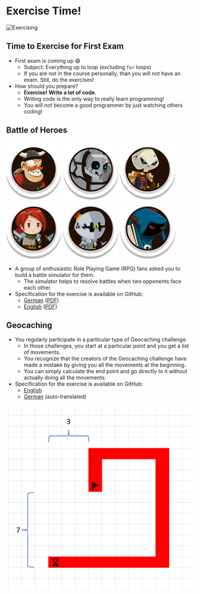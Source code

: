 # Exercise Time!

![Exercising](https://media.tenor.com/lpm8dDVS_OgAAAAC/exercise-exercising.gif)


## Time to Exercise for First Exam

* First <!-- .element: class="fragment" --> exam is coming up 😅
  * Subject: Everything up to loop (excluding `for` loops)
  * If you are not in the course personally, than you will not have an exam. Still, do the exercises!
* How <!-- .element: class="fragment" --> should you prepare?
  * **Exercise! Write a lot of code.**
  * Writing code is the only way to really learn programming!
  * You will not become a good programmer by just watching others coding!


## Battle of Heroes

![Pirate](https://github.com/htl-leo-prog-1/programming_fundamentals_cs/raw/main/exams/2022-11-03-battle-simulator/pirate.png)
![Stone Chewer](https://github.com/htl-leo-prog-1/programming_fundamentals_cs/raw/main/exams/2022-11-03-battle-simulator/stone-chewer.png)
![Ghost Warrior](https://github.com/htl-leo-prog-1/programming_fundamentals_cs/raw/main/exams/2022-11-03-battle-simulator/ghost-warrior.png)
![Outworlder](https://github.com/htl-leo-prog-1/programming_fundamentals_cs/raw/main/exams/2022-11-03-battle-simulator/outworlder.png)
![Monster Knight](https://github.com/htl-leo-prog-1/programming_fundamentals_cs/raw/main/exams/2022-11-03-battle-simulator/monster-knight.png)
![Dark Goblin](https://github.com/htl-leo-prog-1/programming_fundamentals_cs/raw/main/exams/2022-11-03-battle-simulator/dark-goblin.png)

* A group of enthusiastic Role Playing Game (RPG) fans asked you to build a battle simulator for them.
  * The simulator helps to resolve battles when two opponents face each other.
* Specification for the exercise is available on GitHub:
  * [German](https://github.com/htl-leo-prog-1/programming_fundamentals_cs/blob/main/exams/2022-11-03-battle-simulator/readme-de.md) ([PDF](https://github.com/htl-leo-prog-1/programming_fundamentals_cs/raw/main/exams/2022-11-03-battle-simulator/readme-de.pdf))
  * [English](https://github.com/htl-leo-prog-1/programming_fundamentals_cs/blob/main/exams/2022-11-03-battle-simulator/readme.md) ([PDF](https://github.com/htl-leo-prog-1/programming_fundamentals_cs/raw/main/exams/2022-11-03-battle-simulator/readme.pdf))


## Geocaching

<div class="container" data-markdown><div class="col" data-markdown>

* You regularly participate in a particular type of Geocaching challenge.
  * In those challenges, you start at a particular point and you get a list of movements.
  * You recognize that the creators of the Geocaching challenge have made a mistake by giving you all the movements at the beginning.
  * You can simply calculate the end point and go directly to it without actually doing all the movements.
* Specification for the exercise is available on GitHub:
  * [English](https://github.com/htl-leo-prog-1/programming_fundamentals_cs/blob/main/exams/2022-11-07-geo-caching/readme.md)
  * [German](https://github-com.translate.goog/htl-leo-prog-1/programming_fundamentals_cs/blob/main/exams/2022-11-07-geo-caching/readme.md?_x_tr_sl=auto&_x_tr_tl=en&_x_tr_hl=en-US&_x_tr_pto=wapp) (auto-translated)

</div><div class="col" data-markdown>

![Manhattan Distance](https://github.com/htl-leo-prog-1/programming_fundamentals_cs/raw/main/exams/2022-11-07-geo-caching/illustration.png)

</div></div>
